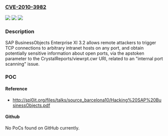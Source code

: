 ### [CVE-2010-3982](https://cve.mitre.org/cgi-bin/cvename.cgi?name=CVE-2010-3982)
![](https://img.shields.io/static/v1?label=Product&message=n%2Fa&color=blue)
![](https://img.shields.io/static/v1?label=Version&message=n%2Fa&color=blue)
![](https://img.shields.io/static/v1?label=Vulnerability&message=n%2Fa&color=brighgreen)

### Description

SAP BusinessObjects Enterprise XI 3.2 allows remote attackers to trigger TCP connections to arbitrary intranet hosts on any port, and obtain potentially sensitive information about open ports, via the apstoken parameter to the CrystalReports/viewrpt.cwr URI, related to an "internal port scanning" issue.

### POC

#### Reference
- http://spl0it.org/files/talks/source_barcelona10/Hacking%20SAP%20BusinessObjects.pdf

#### Github
No PoCs found on GitHub currently.

